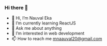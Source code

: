 ### Hi there 👋

<!--
**mnaauval/mnaauval** is a ✨ _special_ ✨ repository because its `README.md` (this file) appears on your GitHub profile.

Here are some ideas to get you started:

- 🔭 I’m currently working on ...
- 👯 I’m looking to collaborate on ...
- 🤔 I’m looking for help with ...
- ⚡ Fun fact: ...
-->

- 👋 Hi, I’m Nauval Eka
- 🌱 I’m currently learning ReactJS
- 💬 Ask me about anything
- 👀 I’m interested in web development
- 📫 How to reach me mnaauval20@gmail.com

